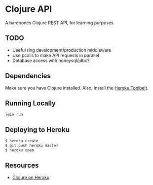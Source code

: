 # Clojure API

A barebones Clojure REST API, for learning purposes.

## TODO

* Useful ring development/production middleware
* Use pcalls to make API requests in parallel
* Database access with honeysql/jdbc?

## Dependencies

Make sure you have Clojure installed.  Also, install the [Heroku Toolbelt](https://toolbelt.heroku.com/).

## Running Locally

```
lein run
```

## Deploying to Heroku

```sh
$ heroku create
$ git push heroku master
$ heroku open
```

## Resources

* [Clojure on Heroku](https://devcenter.heroku.com/categories/clojure)
